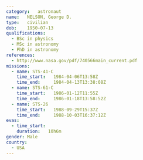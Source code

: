 ```yaml
---
category:	astronaut
name:	NELSON, George D.
type:	civilian
dob:	1950-07-13
qualifications:
  - BSc in physics
  - MSc in astronomy
  - PhD in astronomy
references:
  - http://www.nasa.gov/pdf/740566main_current.pdf
missions:
  - name: STS-41-C
    time_start:   1984-04-06T13:58Z
    time_end:     1984-04-13T13:38:08Z
  - name: STS-61-C
    time_start:   1986-01-12T11:55Z
    time_end:     1986-01-18T13:58:52Z
  - name: STS-26
    time_start:   1988-09-29T15:37Z
    time_end:     1988-10-03T16:37:12Z
evas:
  - time_start: 
    duration:   10h6m
gender:	Male
country:
  - USA
---
```

